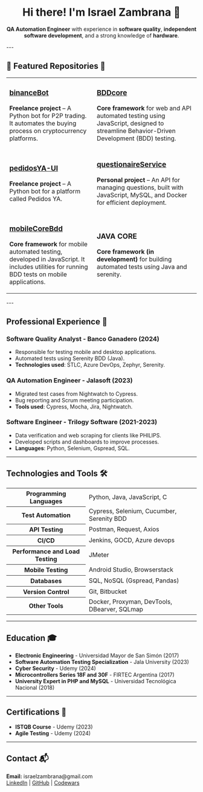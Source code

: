 <h1 align="center">Hi there! I'm Israel Zambrana 👋</h1>

<p align="center">
  <strong>QA Automation Engineer</strong> with experience in <strong>software quality</strong>, <strong>independent software development</strong>, and a strong knowledge of <strong>hardware</strong>.
</p>
---

<h2>📂 Featured Repositories 📂</h2>

<div align="center">
  <table>
    <tr>
      <td>
        <h3><a href="https://github.com/dkmar11/binanceBot" target="_blank">binanceBot</a></h3>
        <p>
          <strong>Freelance project</strong> – A Python bot for P2P trading. It automates the buying process on cryptocurrency platforms.
        </p>
      </td>
      <td>
        <h3><a href="https://github.com/dkmar11/BDDcore" target="_blank">BDDcore</a></h3>
        <p>
          <strong>Core framework</strong> for web and API automated testing using JavaScript, designed to streamline Behavior-Driven Development (BDD) testing.
        </p>
      </td>
    </tr>
    <tr>
      <td>
        <h3><a href="https://github.com/dkmar11/pedidosYA-UI" target="_blank">pedidosYA-UI</a></h3>
        <p>
          <strong>Freelance project</strong> – A Python bot for a platform called Pedidos YA.
        </p>
      </td>
      <td>
        <h3><a href="https://github.com/dkmar11/questionaireService" target="_blank">questionaireService</a></h3>
        <p>
          <strong>Personal project</strong> – An API for managing questions, built with JavaScript, MySQL, and Docker for efficient deployment.
        </p>
      </td>
    </tr>
    <tr>
      <td>
        <h3><a href="https://github.com/dkmar11/mobileCoreBdd" target="_blank">mobileCoreBdd</a></h3>
        <p>
          <strong>Core framework</strong> for mobile automated testing, developed in JavaScript. It includes utilities for running BDD tests on mobile applications.
        </p>
      </td>
      <td>
        <h3><a target="_blank">JAVA CORE</a></h3>
        <p>
          <strong>Core framework (in development)</strong> for building automated tests using Java and serenity.
        </p>
      </td>
    </tr>
    
  </table>
</div>
---

<h2>Professional Experience 💼</h2>

<h3>Software Quality Analyst - Banco Ganadero (2024)</h3>
<ul>
  <li>Responsible for testing mobile and desktop applications.</li>
  <li>Automated tests using Serenity BDD (Java).</li>
  <li><strong>Technologies used</strong>: STLC, Azure DevOps, Zephyr, Serenity.</li>
</ul>

<h3>QA Automation Engineer - Jalasoft (2023)</h3>
<ul>
  <li>Migrated test cases from Nightwatch to Cypress.</li>
  <li>Bug reporting and Scrum meeting participation.</li>
  <li><strong>Tools used</strong>: Cypress, Mocha, Jira, Nightwatch.</li>
</ul>


<h3>Software Engineer - Trilogy Software (2021-2023)</h3>
<ul>
  <li>Data verification and web scraping for clients like PHILIPS.</li>
  <li>Developed scripts and dashboards to improve processes.</li>
  <li><strong>Languages</strong>: Python, Selenium, Gspread, SQL.</li>
</ul>

---

<h2>Technologies and Tools 🛠️</h2>
<table>
  <tr>
    <th>Programming Languages</th>
    <td>Python, Java, JavaScript, C</td>
  </tr>
  <tr>
    <th>Test Automation</th>
    <td>Cypress, Selenium, Cucumber, Serenity BDD</td>
  </tr>
  <tr>
    <th>API Testing</th>
    <td>Postman, Request, Axios</td>
  </tr>
  <tr>
    <th>CI/CD</th>
    <td>Jenkins, GOCD, Azure devops</td>
  </tr>
  <tr>
    <th>Performance and Load Testing</th>
    <td>JMeter</td>
  </tr>
  <tr>
    <th>Mobile Testing</th>
    <td>Android Studio, Browserstack</td>
  </tr>
  <tr>
    <th>Databases</th>
    <td>SQL, NoSQL (Gspread, Pandas)</td>
  </tr>
  <tr>
    <th>Version Control</th>
    <td>Git, Bitbucket</td>
  </tr>
  <tr>
    <th>Other Tools</th>
    <td>Docker, Proxyman, DevTools, DBearver, SQLmap</td>
  </tr>
</table>

---

<h2>Education 🎓</h2>
<ul>
  <li><strong>Electronic Engineering</strong> - Universidad Mayor de San Simón (2017)</li>
  <li><strong>Software Automation Testing Specialization</strong> - Jala University (2023)</li>
  <li><strong>Cyber Security</strong> - Udemy (2024)</li>
  <li><strong>Microcontrollers Series 18F and 30F</strong> - FIRTEC Argentina (2017)</li>
  <li><strong>University Expert in PHP and MySQL</strong> - Universidad Tecnológica Nacional (2018)</li>
</ul>

---

<h2>Certifications 📜</h2>
<ul>
  <li><strong>ISTQB Course</strong> - Udemy (2023)</li>
  <li><strong>Agile Testing</strong> - Udemy (2024)</li>
</ul>

---

<h2>Contact 📬</h2>
<p>
  <strong>Email:</strong> israelzambrana@gmail.com<br>
  <a href="https://www.linkedin.com/in/dkmar11/" target="_blank">LinkedIn</a> | 
  <a href="https://github.com/dkmar11" target="_blank">GitHub</a> | 
  <a href="https://www.codewars.com/users/dkmar" target="_blank">Codewars</a>
</p>
